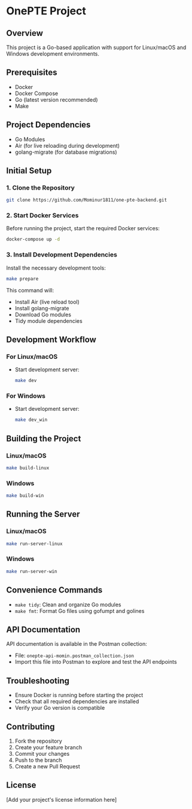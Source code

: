# OnePTE Project

## Overview
This project is a Go-based application with support for Linux/macOS and Windows development environments.

## Prerequisites
- Docker
- Docker Compose
- Go (latest version recommended)
- Make

## Project Dependencies
- Go Modules
- Air (for live reloading during development)
- golang-migrate (for database migrations)

## Initial Setup

### 1. Clone the Repository
```bash
git clone https://github.com/Mominur1811/one-pte-backend.git
```

### 2. Start Docker Services
Before running the project, start the required Docker services:
```bash
docker-compose up -d
```

### 3. Install Development Dependencies
Install the necessary development tools:
```bash
make prepare
```

This command will:
- Install Air (live reload tool)
- Install golang-migrate
- Download Go modules
- Tidy module dependencies

## Development Workflow

### For Linux/macOS
- Start development server:
  ```bash
  make dev
  ```

### For Windows
- Start development server:
  ```bash
  make dev_win
  ```

## Building the Project

### Linux/macOS
```bash
make build-linux
```

### Windows
```bash
make build-win
```

## Running the Server

### Linux/macOS
```bash
make run-server-linux
```

### Windows
```bash
make run-server-win
```

## Convenience Commands
- `make tidy`: Clean and organize Go modules
- `make fmt`: Format Go files using gofumpt and golines

## API Documentation
API documentation is available in the Postman collection:
- File: `onepte-api-momin.postman_collection.json`
- Import this file into Postman to explore and test the API endpoints

## Troubleshooting
- Ensure Docker is running before starting the project
- Check that all required dependencies are installed
- Verify your Go version is compatible

## Contributing
1. Fork the repository
2. Create your feature branch
3. Commit your changes
4. Push to the branch
5. Create a new Pull Request

## License
[Add your project's license information here]